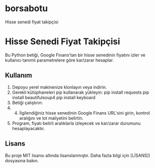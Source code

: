 # borsabotu
Hisse senedi fiyat takipçisi

# Hisse Senedi Fiyat Takipçisi

Bu Python betiği, Google Finans'tan bir hisse senedinin fiyatını izler ve kullanıcı tanımlı parametrelere göre kar/zarar hesaplar.

## Kullanım

1. Depoyu yerel makinenize klonlayın veya indirin.
2. Gerekli kütüphaneleri pip kullanarak yükleyin:
pip install requests
pip install beautifulsoup4
pip install keyboard
3. Betiği çalıştırın:
4. 4. İlgilendiğiniz hisse senedinin Google Finans URL'sini girin, kontrol aralığını ve lot maliyetini belirtin.
5. Program, fiyatı belirli aralıklarla izleyecek ve kar/zarar durumunu hesaplayacaktır.

## Lisans

Bu proje MIT lisansı altında lisanslanmıştır. Daha fazla bilgi için [LİSANS]) dosyasına bakın.
